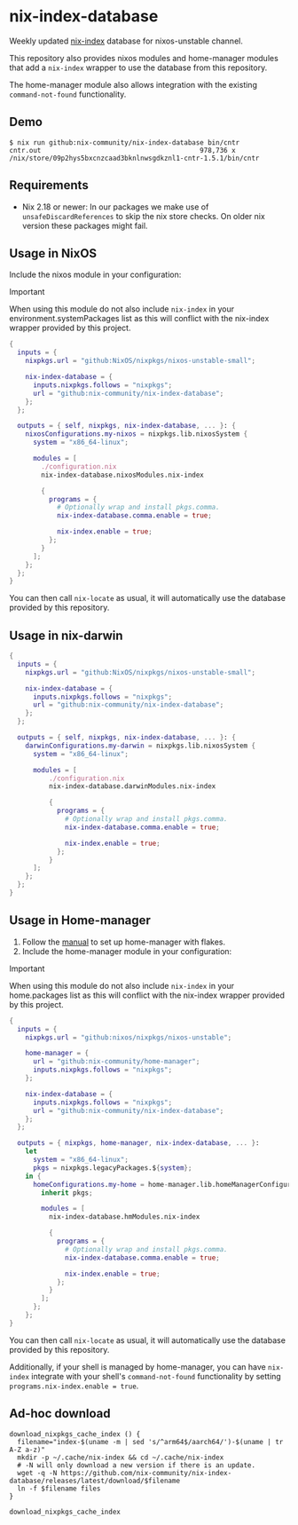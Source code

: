# nix-index-database

Weekly updated [nix-index](https://github.com/nix-community/nix-index) database for nixos-unstable channel.

This repository also provides nixos modules and home-manager modules that add a
`nix-index` wrapper to use the database from this repository.

The home-manager module also allows integration with the existing `command-not-found`
functionality.

## Demo

``` shell
$ nix run github:nix-community/nix-index-database bin/cntr
cntr.out                                        978,736 x /nix/store/09p2hys5bxcnzcaad3bknlnwsgdkznl1-cntr-1.5.1/bin/cntr
```

## Requirements

- Nix 2.18 or newer: In our packages we make use of `unsafeDiscardReferences` to skip the nix store checks. On older nix version these packages might fail.

## Usage in NixOS

Include the nixos module in your configuration:

> [!IMPORTANT]
> When using this module do not also include `nix-index` in your environment.systemPackages list as this
> will conflict with the nix-index wrapper provided by this project.

```nix
{
  inputs = {
    nixpkgs.url = "github:NixOS/nixpkgs/nixos-unstable-small";

    nix-index-database = {
      inputs.nixpkgs.follows = "nixpkgs";
      url = "github:nix-community/nix-index-database";
    };
  };

  outputs = { self, nixpkgs, nix-index-database, ... }: {
    nixosConfigurations.my-nixos = nixpkgs.lib.nixosSystem {
      system = "x86_64-linux";

      modules = [
        ./configuration.nix
        nix-index-database.nixosModules.nix-index

        {
          programs = {
            # Optionally wrap and install pkgs.comma.
            nix-index-database.comma.enable = true;

            nix-index.enable = true;
          };
        }
      ];
    };
  };
}
```

You can then call `nix-locate` as usual, it will automatically use the database provided by this repository.

## Usage in nix-darwin

```nix
{
  inputs = {
    nixpkgs.url = "github:NixOS/nixpkgs/nixos-unstable-small";

    nix-index-database = {
      inputs.nixpkgs.follows = "nixpkgs";
      url = "github:nix-community/nix-index-database";
    };
  };

  outputs = { self, nixpkgs, nix-index-database, ... }: {
    darwinConfigurations.my-darwin = nixpkgs.lib.nixosSystem {
      system = "x86_64-linux";

      modules = [
          ./configuration.nix
          nix-index-database.darwinModules.nix-index

          {
            programs = {
              # Optionally wrap and install pkgs.comma.
              nix-index-database.comma.enable = true;

              nix-index.enable = true;
            };
          }
      ];
    };
  };
}
```

## Usage in Home-manager

1. Follow the [manual](https://github.com/nix-community/home-manager/blob/master/docs/nix-flakes.adoc) to set up home-manager with flakes.
2. Include the home-manager module in your configuration:

> [!IMPORTANT]
> When using this module do not also include `nix-index` in your home.packages list as this
> will conflict with the nix-index wrapper provided by this project.

```nix
{
  inputs = {
    nixpkgs.url = "github:nixos/nixpkgs/nixos-unstable";

    home-manager = {
      url = "github:nix-community/home-manager";
      inputs.nixpkgs.follows = "nixpkgs";
    };

    nix-index-database = {
      inputs.nixpkgs.follows = "nixpkgs";
      url = "github:nix-community/nix-index-database";
    };
  };

  outputs = { nixpkgs, home-manager, nix-index-database, ... }:
    let
      system = "x86_64-linux";
      pkgs = nixpkgs.legacyPackages.${system};
    in {
      homeConfigurations.my-home = home-manager.lib.homeManagerConfiguration {
        inherit pkgs;

        modules = [
          nix-index-database.hmModules.nix-index

          {
            programs = {
              # Optionally wrap and install pkgs.comma.
              nix-index-database.comma.enable = true;

              nix-index.enable = true;
            };
          }
        ];
      };
    };
}
```

You can then call `nix-locate` as usual, it will automatically use the database provided by this repository.

Additionally, if your shell is managed by home-manager, you can have `nix-index`
integrate with your shell's `command-not-found` functionality by
setting `programs.nix-index.enable = true`.


## Ad-hoc download

```shell
download_nixpkgs_cache_index () {
  filename="index-$(uname -m | sed 's/^arm64$/aarch64/')-$(uname | tr A-Z a-z)"
  mkdir -p ~/.cache/nix-index && cd ~/.cache/nix-index
  # -N will only download a new version if there is an update.
  wget -q -N https://github.com/nix-community/nix-index-database/releases/latest/download/$filename
  ln -f $filename files
}

download_nixpkgs_cache_index
```
